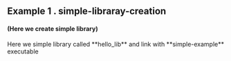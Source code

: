 
## Example 1 . simple-libraray-creation 
#### (Here we create simple library)

<p> 
Here we simple library called **hello_lib** and link with  **simple-example** executable
</p>